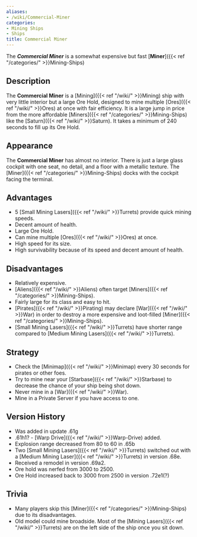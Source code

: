 ```yaml
---
aliases:
- /wiki/Commercial-Miner
categories:
- Mining Ships
- Ships
title: Commercial Miner
---
```


The **_Commercial Miner_** is a somewhat expensive but fast [**Miner**]({{< ref "/categories/" >}}Mining-Ships)

## Description

The **Commercial Miner** is a [Mining]({{< ref "/wiki/" >}}Mining) ship with very little interior but a large Ore Hold, designed to mine multiple [Ores]({{< ref "/wiki/" >}}Ores) at once with fair efficiency. It is a large jump in price from the more affordable [Miners]({{< ref "/categories/" >}}Mining-Ships) like the [Saturn]({{< ref "/wiki/" >}}Saturn). It takes a minimum of 240 seconds to fill up its Ore Hold.

## Appearance

The **Commercial Miner** has almost no interior. There is just a large glass cockpit with one seat, no detail, and a floor with a metallic texture. The [Miner]({{< ref "/categories/" >}}Mining-Ships) docks with the cockpit facing the terminal.

## Advantages

- 5 [Small Mining Lasers]({{< ref "/wiki/" >}}Turrets) provide quick mining speeds.
- Decent amount of health.
- Large Ore Hold.
- Can mine multiple [Ores]({{< ref "/wiki/" >}}Ores) at once.
- High speed for its size.
- High survivability because of its speed and decent amount of health.

## Disadvantages

- Relatively expensive.
- [Aliens]({{< ref "/wiki/" >}}Aliens) often target [Miners]({{< ref "/categories/" >}}Mining-Ships).
- Fairly large for its class and easy to hit.
- [Pirates]({{< ref "/wiki/" >}}Pirating) may declare [War]({{< ref "/wiki/" >}}War) in order to destroy a more expensive and loot-filled [Miner]({{< ref "/categories/" >}}Mining-Ships).
- [Small Mining Lasers]({{< ref "/wiki/" >}}Turrets) have shorter range compared to [Medium Mining Lasers]({{< ref "/wiki/" >}}Turrets).

## Strategy

- Check the [Minimap]({{< ref "/wiki/" >}}Minimap) every 30 seconds for pirates or other foes.
- Try to mine near your [Starbase]({{< ref "/wiki/" >}}Starbase) to decrease the chance of your ship being shot down.
- Never mine in a [War]({{< ref "/wiki/" >}}War).
- Mine in a Private Server if you have access to one.

## Version History 

- Was added in update .61g
- .61h1? - [Warp Drive]({{< ref "/wiki/" >}}Warp-Drive) added.
- Explosion range decreased from 80 to 60 in .65b
- Two [Small Mining Lasers]({{< ref "/wiki/" >}}Turrets) switched out with a [Medium Mining Laser]({{< ref "/wiki/" >}}Turrets) in version .68e.
- Received a remodel in version .69a2.
- Ore hold was nerfed from 3000 to 2500.
- Ore Hold increased back to 3000 from 2500 in version .72e1(?)

## Trivia

- Many players skip this [Miner]({{< ref "/categories/" >}}Mining-Ships) due to its disadvantages.
- Old model could mine broadside. Most of the [Mining Lasers]({{< ref "/wiki/" >}}Turrets) are on the left side of the ship once you sit down.